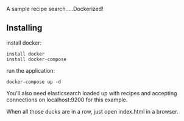 A sample recipe search.....Dockerized!

## Installing

install docker:

	install docker
	install docker-compose
run the application:

	docker-compose up -d


You'll also need elasticsearch loaded up with recipes and accepting connections on
localhost:9200 for this example.

When all those ducks are in a row, just open index.html in a browser.
